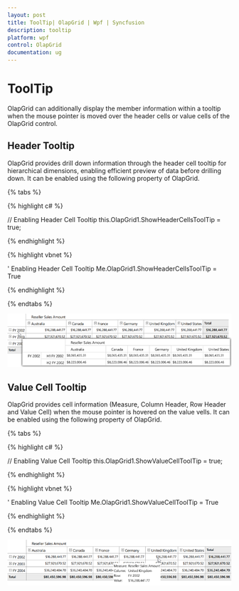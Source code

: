 ```yaml
---
layout: post
title: ToolTip| OlapGrid | Wpf | Syncfusion
description: tooltip
platform: wpf
control: OlapGrid
documentation: ug
---
```


# ToolTip

OlapGrid can additionally display the member information within a tooltip when the mouse pointer is moved over the header cells or value cells of the OlapGrid control.

## Header Tooltip

OlapGrid provides drill down information through the header cell tooltip for hierarchical dimensions, enabling efficient preview of data before drilling down. It can be enabled using the following property of OlapGrid.

{% tabs %}
  
{% highlight c# %}

// Enabling Header Cell Tooltip
this.OlapGrid1.ShowHeaderCellsToolTip = true;

{% endhighlight %}

{% highlight vbnet %}

' Enabling Header Cell Tooltip
Me.OlapGrid1.ShowHeaderCellsToolTip = True

{% endhighlight %}

{% endtabs %}

![](ToolTip_images/ToolTip_img1.png)

## Value Cell Tooltip

OlapGrid provides cell information (Measure, Column Header, Row Header and Value Cell) when the mouse pointer is hovered on the value vells. It can be enabled using the following property of OlapGrid.

{% tabs %}
  
{% highlight c# %}

// Enabling Value Cell Tooltip
this.OlapGrid1.ShowValueCellToolTip = true;

{% endhighlight %}

{% highlight vbnet %}

' Enabling Value Cell Tooltip
Me.OlapGrid1.ShowValueCellToolTip = True

{% endhighlight %}

{% endtabs %}

![](ToolTip_images/ToolTip_img2.png)


